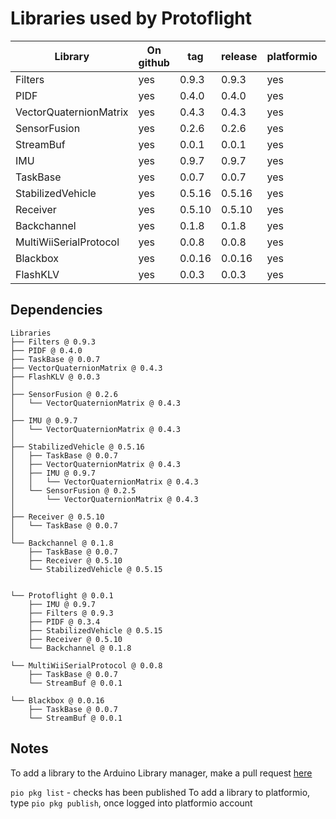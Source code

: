 # Libraries used by Protoflight

| Library                | On github | tag    | release | platformio | Arduino |
| ---------------------- | --------- | ------ | ------- | ---------- | ------- |
| Filters                | yes       | 0.9.3  | 0.9.3   | yes        | no      |
| PIDF                   | yes       | 0.4.0  | 0.4.0   | yes        | no      |
| VectorQuaternionMatrix | yes       | 0.4.3  | 0.4.3   | yes        | no      |
| SensorFusion           | yes       | 0.2.6  | 0.2.6   | yes        | no      |
| StreamBuf              | yes       | 0.0.1  | 0.0.1   | yes        | no      |
| IMU                    | yes       | 0.9.7  | 0.9.7   | yes        | no      |
| TaskBase               | yes       | 0.0.7  | 0.0.7   | yes        | no      |
| StabilizedVehicle      | yes       | 0.5.16 | 0.5.16  | yes        | no      |
| Receiver               | yes       | 0.5.10 | 0.5.10  | yes        | no      |
| Backchannel            | yes       | 0.1.8  | 0.1.8   | yes        | no      |
| MultiWiiSerialProtocol | yes       | 0.0.8  | 0.0.8   | yes        | no      |
| Blackbox               | yes       | 0.0.16 | 0.0.16  | yes        | no      |
| FlashKLV               | yes       | 0.0.3  | 0.0.3   | yes        | no      |

## Dependencies

```text
Libraries
├── Filters @ 0.9.3
├── PIDF @ 0.4.0
├── TaskBase @ 0.0.7
├── VectorQuaternionMatrix @ 0.4.3
├── FlashKLV @ 0.0.3
│
├── SensorFusion @ 0.2.6
│   └── VectorQuaternionMatrix @ 0.4.3
│
├── IMU @ 0.9.7
│   └── VectorQuaternionMatrix @ 0.4.3
│
├── StabilizedVehicle @ 0.5.16
│   ├── TaskBase @ 0.0.7
│   ├── VectorQuaternionMatrix @ 0.4.3
│   ├── IMU @ 0.9.7
│   │   └── VectorQuaternionMatrix @ 0.4.3
│   └── SensorFusion @ 0.2.5
│       └── VectorQuaternionMatrix @ 0.4.3
│
├── Receiver @ 0.5.10
│   └── TaskBase @ 0.0.7
│
└── Backchannel @ 0.1.8
    ├── TaskBase @ 0.0.7
    ├── Receiver @ 0.5.10
    └── StabilizedVehicle @ 0.5.15


└── Protoflight @ 0.0.1
    ├── IMU @ 0.9.7
    ├── Filters @ 0.9.3
    ├── PIDF @ 0.3.4
    ├── StabilizedVehicle @ 0.5.15
    ├── Receiver @ 0.5.10
    └── Backchannel @ 0.1.8

└── MultiWiiSerialProtocol @ 0.0.8
    ├── TaskBase @ 0.0.7
    └── StreamBuf @ 0.0.1

└── Blackbox @ 0.0.16
    ├── TaskBase @ 0.0.7
    └── StreamBuf @ 0.0.1
```

## Notes

To add a library to the Arduino Library manager, make a pull request [here](https://github.com/arduino/library-registry)

`pio pkg list` - checks has been published
To add a library to platformio, type `pio pkg publish`, once logged into platformio account
